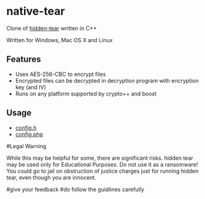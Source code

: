 # native-tear

Clone of [hidden-tear](https://github.com/utkusen/hidden-tear/) written in C++

Written for Windows, Mac OS X and Linux

## Features
* Uses AES-256-CBC to encrypt files
* Encrypted files can be decrypted in decryption program with encryption key (and IV)
* Runs on any platform supported by crypto++ and boost

## Usage

- [config.h](native-tear/config.h)
- [config.php](web/config.php)

#Legal Warning

While this may be helpful for some, there are significant risks. hidden tear may be used only for Educational Purposes. Do not use it as a ransomware! You could go to jail on obstruction of justice charges just for running hidden tear, even though you are innocent.

#give your feedback
#do follow the guidlines carefully
